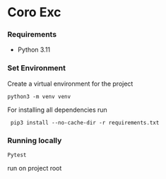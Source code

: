 # Coro Exc

### Requirements

- Python 3.11

### Set Environment

Create a virtual environment for the project

```
python3 -m venv venv
```

For installing all dependencies run
```
 pip3 install --no-cache-dir -r requirements.txt
```



### Running locally
```
Pytest
```
run on project root

